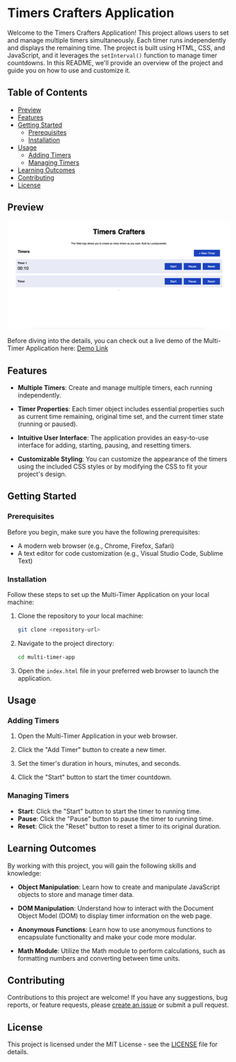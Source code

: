 # Timers Crafters Application

Welcome to the Timers Crafters Application! This project allows users to set and manage multiple timers simultaneously. Each timer runs independently and displays the remaining time. The project is built using HTML, CSS, and JavaScript, and it leverages the `setInterval()` function to manage timer countdowns. In this README, we'll provide an overview of the project and guide you on how to use and customize it.

## Table of Contents

- [Preview](#preview)
- [Features](#features)
- [Getting Started](#getting-started)
  - [Prerequisites](#prerequisites)
  - [Installation](#installation)
- [Usage](#usage)
  - [Adding Timers](#adding-timers)
  - [Managing Timers](#managing-timers)
- [Learning Outcomes](#learning-outcomes)
- [Contributing](#contributing)
- [License](#license)

## Preview

<img src="print.png" alt="LRP" width="auto"  height="auto" />

Before diving into the details, you can check out a live demo of the Multi-Timer Application here: [Demo Link](https://htmlpreview.github.io/?https://github.com/luisrpavanelli/Timers-Crafters/blob/main/index.html)

## Features

- **Multiple Timers**: Create and manage multiple timers, each running independently.

- **Timer Properties**: Each timer object includes essential properties such as current time remaining, original time set, and the current timer state (running or paused).

- **Intuitive User Interface**: The application provides an easy-to-use interface for adding, starting, pausing, and resetting timers.

- **Customizable Styling**: You can customize the appearance of the timers using the included CSS styles or by modifying the CSS to fit your project's design.

## Getting Started

### Prerequisites

Before you begin, make sure you have the following prerequisites:

- A modern web browser (e.g., Chrome, Firefox, Safari)
- A text editor for code customization (e.g., Visual Studio Code, Sublime Text)

### Installation

Follow these steps to set up the Multi-Timer Application on your local machine:

1. Clone the repository to your local machine:

   ```bash
   git clone <repository-url>
   ```

2. Navigate to the project directory:

   ```bash
   cd multi-timer-app
   ```

3. Open the `index.html` file in your preferred web browser to launch the application.

## Usage

### Adding Timers

1. Open the Multi-Timer Application in your web browser.

2. Click the "Add Timer" button to create a new timer.

3. Set the timer's duration in hours, minutes, and seconds.

4. Click the "Start" button to start the timer countdown.

### Managing Timers

- **Start**: Click the "Start" button to start the timer to running time.
- **Pause**: Click the "Pause" button to pause the timer to running time.
- **Reset**: Click the "Reset" button to reset a timer to its original duration.

## Learning Outcomes

By working with this project, you will gain the following skills and knowledge:

- **Object Manipulation**: Learn how to create and manipulate JavaScript objects to store and manage timer data.

- **DOM Manipulation**: Understand how to interact with the Document Object Model (DOM) to display timer information on the web page.

- **Anonymous Functions**: Learn how to use anonymous functions to encapsulate functionality and make your code more modular.

- **Math Module**: Utilize the Math module to perform calculations, such as formatting numbers and converting between time units.

## Contributing

Contributions to this project are welcome! If you have any suggestions, bug reports, or feature requests, please [create an issue](#) or submit a pull request.

## License

This project is licensed under the MIT License - see the [LICENSE](LICENSE) file for details.